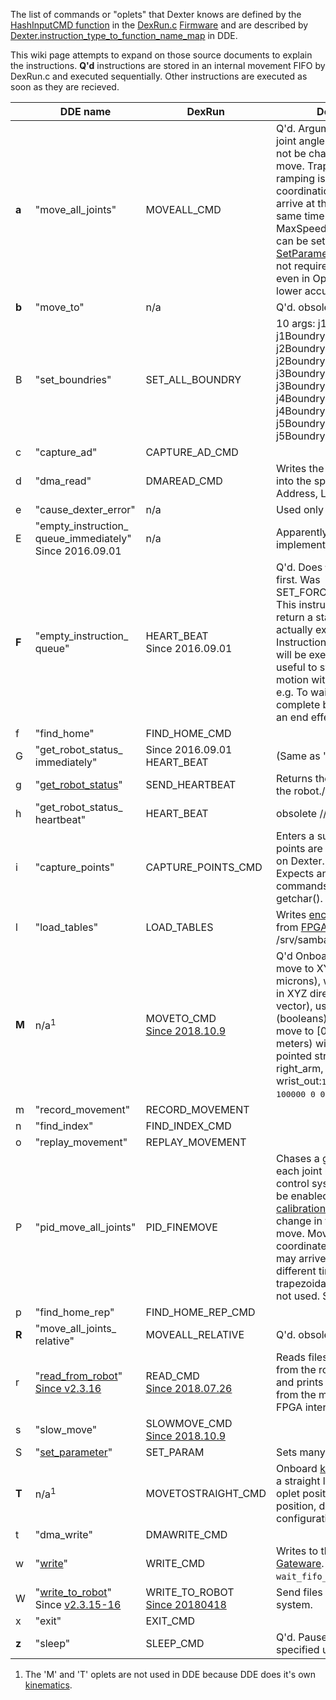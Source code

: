 The list of commands or "oplets" that Dexter knows are defined by the [HashInputCMD function](https://github.com/HaddingtonDynamics/Dexter/search?utf8=%E2%9C%93&q=HashInputCMD+filename%3ADexRun.c&type=) in the [DexRun.c](../blob/master/Firmware/DexRun.c) [Firmware](firmware) and are described by [Dexter.instruction_type_to_function_name_map](https://github.com/cfry/dde/search?q=Dexter.instruction_type_to_function_name_map+filename%3Arobot.js&unscoped_q=Dexter.instruction_type_to_function_name_map+filename%3Arobot.js) in DDE. 

This wiki page attempts to expand on those source documents to explain the instructions. **Q'd** instructions are stored in an internal movement FIFO by DexRun.c and executed sequentially. Other instructions are executed as soon as they are recieved. 

&nbsp; | DDE name | DexRun | Description
--- | --- | --- | ---
**a**|"move_all_joints"|MOVEALL_CMD|Q'd. Arguments: 5 to 7 goal joint angles. The goal can not be changed during the move. Trapezoidal speed ramping is used with coordination so all the joints arrive at their goals at the same time. Acceleration, MaxSpeed, and StartSpeed can be set via the ["S" SetParameter oplet](set-parameter-oplet). Does not require calibration, works even in Open Loop mode (w/ lower accuracy).
**b**|"move_to"|n/a|Q'd. obsolete. See "M"
B|"set_boundries"|SET_ALL_BOUNDRY|10 args: j1BoundryHigh, j1Boundrylow,  j2BoundryHigh, j2Boundrylow, j3BoundryHigh, j3Boundrylow, j4BoundryHigh, j4Boundrylow, j5BoundryHigh, j5Boundrylow.
c|"capture_ad"|CAPTURE_AD_CMD|
d|"dma_read"|DMAREAD_CMD|Writes the FPGA DMA data into the specified file. 3 args: Address, Length, Filename.
e|"cause_dexter_error"|n/a|Used only in DDE
E|"empty_instruction_ queue_immediately"<br>Since 2016.09.01|n/a|Apparently never implemented in firmware?
**F**|"empty_instruction_ queue"|HEART_BEAT<br>Since 2016.09.01|Q'd. Does `wait_fifo_flush()` first. Was SET_FORCE_MOVE_POINT. This instruction will not return a status until it actually executes. Instructions before this one will be executed first. Very useful to synchronize robot motion with control software. e.g. To wait until a move is complete before activating an end effector.
f|"find_home"|FIND_HOME_CMD||
G|"get_robot_status_ immediately"|Since 2016.09.01 HEART_BEAT| (Same as 'g'?) 
g|"[get_robot_status](status-data)"|SEND_HEARTBEAT|Returns the current [status](status-data) of the robot.//fry
h|"get_robot_status_ heartbeat"|HEART_BEAT|obsolete //fry
i|"capture_points"|CAPTURE_POINTS_CMD| Enters a sub mode where points are captured to a file on Dexter. 1 arg: Filename. Expects an input stream of commands from stdin via getchar(). No timeout.
l|"load_tables"|LOAD_TABLES|Writes [encoder](Encoders) CalTables from [FPGA](Gateware) to /srv/samba/share/HiMem.dta
**M**|n/a<sup>1</sup>|MOVETO_CMD<br>[Since 2018.10.9](https://github.com/HaddingtonDynamics/Dexter/commit/78bc04dfae5166d8889e1fba36540a3de3ea836b#diff-691272021fae98368efb598f8e089c16)|Q'd Onboard [kinematics](Kinematics) move to XYZ (integer microns), with end effector in XYZ direction (unit vector), using configuration (booleans). For example to move to [0,0.5,1.0] (in meters) with the end effector pointed straight down and right_arm, elbow_up, and wrist_out:<tt>1 1 1 1 M 0 500000 100000 0 0 -1 1 1 1</tt>. See 'T'
m|"record_movement"|RECORD_MOVEMENT||
n|"find_index"|FIND_INDEX_CMD||
o|"replay_movement"|REPLAY_MOVEMENT||
P|"pid_move_all_joints"|PID_FINEMOVE|Chases a goal position on each joint using the PID control system which must be enabled. Requires [calibration](Encoder-calibration). The goal can change in the middle of the move. Movement is not coordinated so each joint may arrive at the goal at a different time. The standard trapezoidal speed ramping is not used. See "a".|
p|"find_home_rep"|FIND_HOME_REP_CMD||
**R**|"move_all_joints_ relative"|MOVEALL_RELATIVE|Q'd. obsolete
r|"[read_from_robot](read-from-robot)"<br>[Since v2.3.16](https://github.com/cfry/dde/releases/tag/untagged-5d86b61c13b61d266905)|READ_CMD<br>[Since 2018.07.26](https://github.com/HaddingtonDynamics/Dexter/commit/243ac0fa3c995effd9c75731d3a9c7ecb70cc73e)|Reads files or string data from the robot. Also reads and prints locally values from the memory mapped FPGA interface.
s|"slow_move"|SLOWMOVE_CMD<br>[Since 2018.10.9](https://github.com/HaddingtonDynamics/Dexter/commit/78bc04dfae5166d8889e1fba36540a3de3ea836b#diff-691272021fae98368efb598f8e089c16)||
S|"[set_parameter](set-parameter-oplet)"|SET_PARAM|Sets many different values
**T**|n/a<sup>1</sup>|MOVETOSTRAIGHT_CMD|Onboard [kinematics](Kinematics) move in a straight line from prior 'M' oplet position to new XYZ position, direction, and configuration. 
t|"dma_write"|DMAWRITE_CMD||
w|"[write](oplet-write)"|WRITE_CMD|Writes to the [FPGA / Gateware](Gateware). Does `wait_fifo_flush()` first.
W|"[write_to_robot](write-to-robot)"<br>Since [v2.3.15-16](https://github.com/cfry/dde/releases/tag/untagged-5d86b61c13b61d266905)|WRITE_TO_ROBOT<br>[Since 20180418](https://github.com/HaddingtonDynamics/Dexter/commit/ef39cfe6effd36faeb9bd96b21a11a3dcd6b84ef)|Send files to the Dexter file system. 
x|"exit"|EXIT_CMD||
**z**|"sleep"|SLEEP_CMD|Q'd. Pause the robot for the specified uSeconds|

1. The 'M' and 'T' oplets are not used in DDE because DDE does it's own [kinematics](Kinematics). 